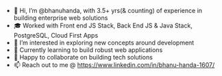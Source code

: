 - 👋 Hi, I’m @bhanuhanda, with 3.5+ yrs(& counting) of experience in building enterprise web solutions 
- 🎓 Worked with Front end JS Stack, Back End JS & Java Stack, PostgreSQL, Cloud First Apps
- 👀 I’m interested in exploring new concepts around development
- 🌱 Currently learning to build robust web applications
- 💞️ Happy to collaborate on building tech solutions
- 📫 Reach out to me @ https://www.linkedin.com/in/bhanu-handa-1607/

<!---
bhanuhanda/bhanuhanda is a ✨ special ✨ repository because its `README.md` (this file) appears on your GitHub profile.
You can click the Preview link to take a look at your changes.
--->
